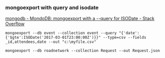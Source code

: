 ### mongoexport with query and isodate


[mongodb - MondoDB: mongoexport with a --query for ISODate - Stack Overflow](https://stackoverflow.com/questions/41809568/mondodb-mongoexport-with-a-query-for-isodate)




```shell
mongoexport --db event --collection event --query "{'date':{'$gte':ISODate('2017-03-01T23:00:00Z')}}" --type=csv --fields _id,attendees,date --out "c:\myfile.csv"

mongoexport --db roadnetwork --collection Request --out Request.json
```

